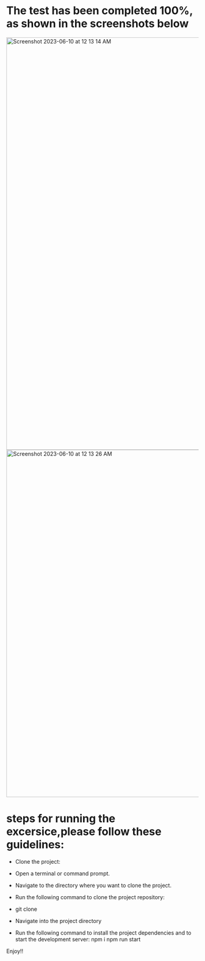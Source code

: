 # The test has been completed 100%, as shown in the screenshots below
<img width="1078" alt="Screenshot 2023-06-10 at 12 13 14 AM" src="https://github.com/Namees-aLbayati/Movie_excer/assets/95061565/4c83c079-5a24-498f-9f56-557a9a295a1f">
<img width="908" alt="Screenshot 2023-06-10 at 12 13 26 AM" src="https://github.com/Namees-aLbayati/Movie_excer/assets/95061565/224f7a85-c0e6-47de-af52-97a5c54033d7">

# steps for running the excersice,please follow these  guidelines:


* Clone the project:

* Open a terminal or command prompt.
* Navigate to the directory where you want to clone the project.
* Run the following command to clone the project repository:

* git clone <repository-url>

* Navigate into the project directory
  
* Run the following command to install the project dependencies and to start the development server:
npm i 
npm run start

Enjoy!!
